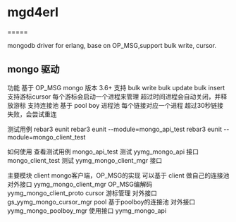 # mgd4erl

=====

mongodb driver for erlang, base on OP_MSG,support bulk write, cursor.

mongo 驱动
-----

功能
        基于 OP_MSG
        mongo 版本 3.6+
        支持 bulk write
            bulk update
            bulk insert
        支持游标cursor
            每个游标会启动一个进程来管理
            超过时间进程会自动关闭，并释放游标
        支持连接池
            基于 pool boy 进程池
            每个链接对应一个进程
            超过30秒链接失败，会尝试重连

测试用例
        rebar3 eunit
        rebar3 eunit --module=mongo_api_test
        rebar3 eunit --module=mongo_client_test

如何使用
        查看测试用例
        mongo_api_test
            测试 yymg_mongo_api 接口
        mongo_client_test
            测试 yymg_mongo_client_mgr 接口

主要模块
        client
            mongo客户端，OP_MSG的实现
            可以基于 client 做自己的连接池
            对外接口
                yymg_mongo_client_mgr
            OP_MSG编解码
                yymg_mongo_client_proto
        cursor
            游标管理
            对外接口
                gs_yymg_mongo_cursor_mgr
        pool
            基于poolboy的连接池
            对外接口
                yymg_mongo_poolboy_mgr
        使用接口
            yymg_mongo_api
